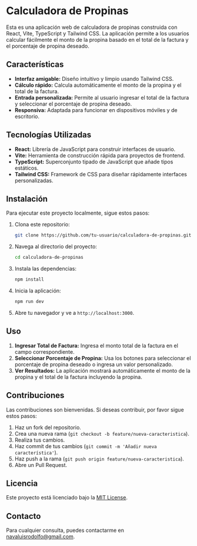 # Calculadora de Propinas

Esta es una aplicación web de calculadora de propinas construida con React, Vite, TypeScript y Tailwind CSS. La aplicación permite a los usuarios calcular fácilmente el monto de la propina basado en el total de la factura y el porcentaje de propina deseado.

## Características

- **Interfaz amigable:** Diseño intuitivo y limpio usando Tailwind CSS.
- **Cálculo rápido:** Calcula automáticamente el monto de la propina y el total de la factura.
- **Entrada personalizada:** Permite al usuario ingresar el total de la factura y seleccionar el porcentaje de propina deseado.
- **Responsiva:** Adaptada para funcionar en dispositivos móviles y de escritorio.

## Tecnologías Utilizadas

- **React:** Librería de JavaScript para construir interfaces de usuario.
- **Vite:** Herramienta de construcción rápida para proyectos de frontend.
- **TypeScript:** Superconjunto tipado de JavaScript que añade tipos estáticos.
- **Tailwind CSS:** Framework de CSS para diseñar rápidamente interfaces personalizadas.

## Instalación

Para ejecutar este proyecto localmente, sigue estos pasos:

1. Clona este repositorio:
   ```bash
   git clone https://github.com/tu-usuario/calculadora-de-propinas.git
   ```
2. Navega al directorio del proyecto:
   ```bash
   cd calculadora-de-propinas
   ```
3. Instala las dependencias:
   ```bash
   npm install
   ```
4. Inicia la aplicación:
   ```bash
   npm run dev
   ```
5. Abre tu navegador y ve a `http://localhost:3000`.



## Uso

1. **Ingresar Total de Factura:** Ingresa el monto total de la factura en el campo correspondiente.
2. **Seleccionar Porcentaje de Propina:** Usa los botones para seleccionar el porcentaje de propina deseado o ingresa un valor personalizado.
3. **Ver Resultados:** La aplicación mostrará automáticamente el monto de la propina y el total de la factura incluyendo la propina.

## Contribuciones

Las contribuciones son bienvenidas. Si deseas contribuir, por favor sigue estos pasos:

1. Haz un fork del repositorio.
2. Crea una nueva rama (`git checkout -b feature/nueva-caracteristica`).
3. Realiza tus cambios.
4. Haz commit de tus cambios (`git commit -m 'Añadir nueva característica'`).
5. Haz push a la rama (`git push origin feature/nueva-caracteristica`).
6. Abre un Pull Request.

## Licencia

Este proyecto está licenciado bajo la [MIT License](LICENSE).

## Contacto

Para cualquier consulta, puedes contactarme en [navaluisrodolfo@gmail.com](navaluisrodolfo@gmail.com).

